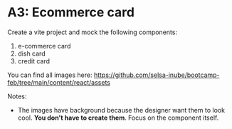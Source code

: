 # A3: Ecommerce card

Create a vite project and mock the following components:

1. e-commerce card
2. dish card
3. credit card

You can find all images here: https://github.com/selsa-inube/bootcamp-feb/tree/main/content/react/assets

Notes:

- The images have background because the designer want them to look cool. **You don't have to create them**. Focus on the component itself.
